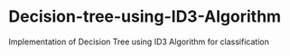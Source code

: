 # Decision-tree-using-ID3-Algorithm
Implementation of Decision Tree using ID3 Algorithm for classification
